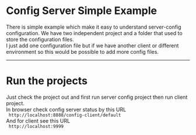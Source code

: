 <h1> Config Server Simple Example</h1>

<p>
There is simple example which make it easy to understand server-config configuration.
We have two independent project and a folder that used to store the configuration files.
<br/>
I just add one configuration file but if we have another client or different environment so this would be possible to add more config files.
</p>
<hr/>
<h1>Run the projects</h1>
<p>

Just check the project out and first run server config project then run client project.<br/>
In browser check config server status by this URL <br/>
<code>
http://localhost:8888/config-client/default
</code>
<br/>
And for client see this URL
<br/>
<code>
http://localhost:9999
</code>
</p>
